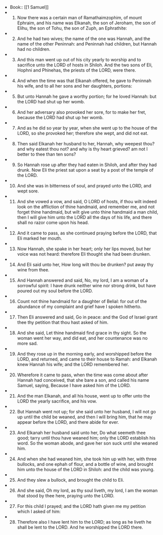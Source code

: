- Book:: [[1 Samuel]]
- 1. Now there was a certain man of Ramathaimzophim, of mount Ephraim, and his name was Elkanah, the son of Jeroham, the son of Elihu, the son of Tohu, the son of Zuph, an Ephrathite:
- 2. And he had two wives; the name of the one was Hannah, and the name of the other Peninnah: and Peninnah had children, but Hannah had no children.
- 3. And this man went up out of his city yearly to worship and to sacrifice unto the LORD of hosts in Shiloh. And the two sons of Eli, Hophni and Phinehas, the priests of the LORD, were there.
- 4. And when the time was that Elkanah offered, he gave to Peninnah his wife, and to all her sons and her daughters, portions:
- 5. But unto Hannah he gave a worthy portion; for he loved Hannah: but the LORD had shut up her womb.
- 6. And her adversary also provoked her sore, for to make her fret, because the LORD had shut up her womb.
- 7. And as he did so year by year, when she went up to the house of the LORD, so she provoked her; therefore she wept, and did not eat.
- 8. Then said Elkanah her husband to her, Hannah, why weepest thou? and why eatest thou not? and why is thy heart grieved? am not I better to thee than ten sons?
- 9. So Hannah rose up after they had eaten in Shiloh, and after they had drunk. Now Eli the priest sat upon a seat by a post of the temple of the LORD.
- 10. And she was in bitterness of soul, and prayed unto the LORD, and wept sore.
- 11. And she vowed a vow, and said, O LORD of hosts, if thou wilt indeed look on the affliction of thine handmaid, and remember me, and not forget thine handmaid, but wilt give unto thine handmaid a man child, then I will give him unto the LORD all the days of his life, and there shall no razor come upon his head.
- 12. And it came to pass, as she continued praying before the LORD, that Eli marked her mouth.
- 13. Now Hannah, she spake in her heart; only her lips moved, but her voice was not heard: therefore Eli thought she had been drunken.
- 14. And Eli said unto her, How long wilt thou be drunken? put away thy wine from thee.
- 15. And Hannah answered and said, No, my lord, I am a woman of a sorrowful spirit: I have drunk neither wine nor strong drink, but have poured out my soul before the LORD.
- 16. Count not thine handmaid for a daughter of Belial: for out of the abundance of my complaint and grief have I spoken hitherto.
- 17. Then Eli answered and said, Go in peace: and the God of Israel grant thee thy petition that thou hast asked of him.
- 18. And she said, Let thine handmaid find grace in thy sight. So the woman went her way, and did eat, and her countenance was no more sad.
- 19. And they rose up in the morning early, and worshipped before the LORD, and returned, and came to their house to Ramah: and Elkanah knew Hannah his wife; and the LORD remembered her.
- 20. Wherefore it came to pass, when the time was come about after Hannah had conceived, that she bare a son, and called his name Samuel, saying, Because I have asked him of the LORD.
- 21. And the man Elkanah, and all his house, went up to offer unto the LORD the yearly sacrifice, and his vow.
- 22. But Hannah went not up; for she said unto her husband, I will not go up until the child be weaned, and then I will bring him, that he may appear before the LORD, and there abide for ever.
- 23. And Elkanah her husband said unto her, Do what seemeth thee good; tarry until thou have weaned him; only the LORD establish his word. So the woman abode, and gave her son suck until she weaned him.
- 24. And when she had weaned him, she took him up with her, with three bullocks, and one ephah of flour, and a bottle of wine, and brought him unto the house of the LORD in Shiloh: and the child was young.
- 25. And they slew a bullock, and brought the child to Eli.
- 26. And she said, Oh my lord, as thy soul liveth, my lord, I am the woman that stood by thee here, praying unto the LORD.
- 27. For this child I prayed; and the LORD hath given me my petition which I asked of him:
- 28. Therefore also I have lent him to the LORD; as long as he liveth he shall be lent to the LORD. And he worshipped the LORD there.
